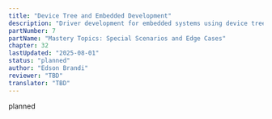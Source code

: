 ```yaml
---
title: "Device Tree and Embedded Development"
description: "Driver development for embedded systems using device tree"
partNumber: 7
partName: "Mastery Topics: Special Scenarios and Edge Cases"
chapter: 32
lastUpdated: "2025-08-01"
status: "planned"
author: "Edson Brandi"
reviewer: "TBD"
translator: "TBD"
---
```


planned
